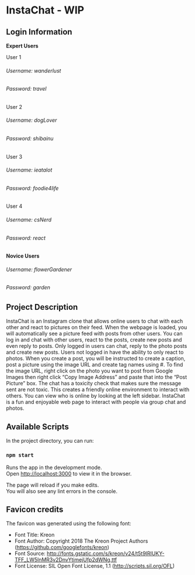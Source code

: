 # InstaChat - WIP
## Login Information

__Expert Users__ 

User 1 
###### Username: wanderlust 
###### Password: travel 

User 2
###### Username: dogLover 
###### Password: shibainu 

User 3
###### Username: ieatalot 
###### Password: foodie4life 

User 4
###### Username: csNerd 
###### Password: react 

__Novice Users__

###### Username: flowerGardener 
###### Password: garden 

## Project Description
InstaChat is an Instagram clone that allows online users to chat with each other and react to pictures on their feed. When the webpage is loaded, you will automatically see a picture feed with posts from other users. You can log in and chat with other users, react to the posts, create new posts and even reply to posts.  Only logged in users can chat, reply to the photo posts and create new posts. Users not logged in have the ability to only react to photos. When you create a post, you will be instructed to create a caption, post a picture using the image URL and create tag names using #. To find the image URL, right click on the photo you want to post from Google Images then right click “Copy Image Address” and paste that into the “Post Picture” box. The chat has a toxicity check that makes sure the message sent are not toxic. This creates a friendly online environment to interact with others.  You can view who is online by looking at the left sidebar. InstaChat is a fun and enjoyable web page to interact with people via group chat and photos. 

## Available Scripts

In the project directory, you can run:

### `npm start`

Runs the app in the development mode.\
Open [http://localhost:3000](http://localhost:3000) to view it in the browser.

The page will reload if you make edits.\
You will also see any lint errors in the console.

## Favicon credits
The favicon was generated using the following font:

- Font Title: Kreon
- Font Author: Copyright 2018 The Kreon Project Authors (https://github.com/googlefonts/kreon)
- Font Source: http://fonts.gstatic.com/s/kreon/v24/t5t9IRIUKY-TFF_LW5lnMR3v2DnvYtimejUfp2dWNg.ttf
- Font License: SIL Open Font License, 1.1 (http://scripts.sil.org/OFL)

